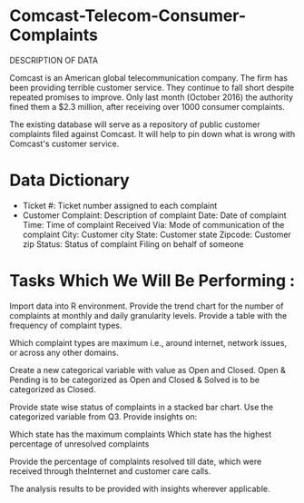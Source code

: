 # Comcast-Telecom-Consumer-Complaints
DESCRIPTION OF DATA

Comcast is an American global telecommunication company. The firm has been providing terrible customer service. They continue to fall short despite repeated promises to improve. Only last month (October 2016) the authority fined them a $2.3 million, after receiving over 1000 consumer complaints.

The existing database will serve as a repository of public customer complaints filed against Comcast. It will help to pin down what is wrong with Comcast's customer service.

# Data Dictionary

- Ticket #: Ticket number assigned to each complaint
- Customer Complaint: Description of complaint
Date: Date of complaint
Time: Time of complaint
Received Via: Mode of communication of the complaint
City: Customer city
State: Customer state
Zipcode: Customer zip
Status: Status of complaint
Filing on behalf of someone

# Tasks Which We Will Be Performing :

Import data into R environment.
Provide the trend chart for the number of complaints at monthly and daily granularity levels.
Provide a table with the frequency of complaint types.

Which complaint types are maximum i.e., around internet, network issues, or across any other domains.

Create a new categorical variable with value as Open and Closed. Open & Pending is to be categorized as Open and Closed & Solved is to be categorized as Closed.

Provide state wise status of complaints in a stacked bar chart. Use the categorized variable from Q3. Provide insights on:

Which state has the maximum complaints Which state has the highest percentage of unresolved complaints

Provide the percentage of complaints resolved till date, which were received through theInternet and customer care calls.

The analysis results to be provided with insights wherever applicable.
